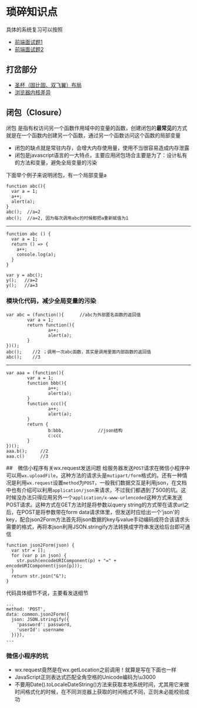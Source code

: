 # 琐碎知识点
具体的系统复习可以按照

- [前端面试题1](https://github.com/hawx1993/Front-end-Interview-questions)
- [前端面试题2](https://github.com/markyun/My-blog/tree/master/Front-end-Developer-Questions)

## 打岔部分
- [圣杯（固比固、双飞翼）布局](http://www.jianshu.com/p/f9bcddb0e8b4)
- [浏览器内核差异](http://www.cnblogs.com/imwtr/p/4481092.html)

## 闭包（Closure）
  闭包 是指有权访问另一个函数作用域中的变量的函数，创建闭包的**最常见**的方式就是在一个函数内创建另一个函数，通过另一个函数访问这个函数的局部变量

- 闭包的缺点就是常驻内存，会增大内存使用量，使用不当很容易造成内存泄露
- 闭包是javascript语言的一大特点，主要应用闭包场合主要是为了：设计私有的方法和变量，避免全局变量的污染

下面举个例子来说明闭包，有一个局部变量a

	function abc(){
	  var a = 1;
	  a++;
	  alert(a);
	}
	abc();  //a=2                     
	abc();  //a=2, 因为每次调用abc的时候都把a重新赋值为1
***
	function abc () {
	  var a = 1;
	  return () => {
	    a++;
	    console.log(a);
	  }
	}
	
	var y = abc();
	y();   //a=2
	y();   //a=3

### 模块化代码，减少全局变量的污染
	var abc = (function(){      //abc为外部匿名函数的返回值
	        var a = 1;
	        return function(){
	                a++;
	                alert(a);
	        }
	})();
	abc();    //2 ；调用一次abc函数，其实是调用里面内部函数的返回值    
	abc();    //3
***
	var aaa = (function(){
	        var a = 1;
	        function bbb(){
	                a++;
	                alert(a);
	        }
	        function ccc(){
	                a++;
	                alert(a);
	        }
	        return {
	                b:bbb,             //json结构
	                c:ccc
	        }
	})();
	aaa.b();     //2
	aaa.c()      //3
##　微信小程序有关wx.request发送问题
给服务器发送`POST`请求在微信小程序中可以用`wx.uploadFile`，这种方法的请求头是`mutipart/form`格式的。还有一种情况是利用`wx.request`设置`method`为`POST`，一般我们数据交互是利用json，在文档中也有介绍可以利用`application/json`来请求，不过我们都遇到了500的坑。这时候没办法只得应用另外一个`application/x-www-urlencoded`这种方式来发送POST请求。这种方式在GET方法时是将参数以query string的方式带在请求url之后，在POST是将参数带在form data请求体里，但发送时应给出一个'json'的key，配合json2Form方法首先将json数据的key与value手动编码成符合该请求头需要的格式，再将本json利用JSON.stringify方法转换成字符串发送给后台即可通信

	function json2Form(json) {
	  var str = [];
	  for (var p in json) {
	    str.push(encodeURIComponent(p) + "=" + encodeURIComponent(json[p]));
	  }
	  return str.join("&");
	}
 
代码具体细节不说，主要看发送细节

	...
	method: 'POST',
    data: common.json2Form({
      json: JSON.stringify({
        'password': password,
        'userId': username
      })}),
	...
### 微信小程序的坑
- wx.request竟然是在wx.getLocation之前调用！就算是写在下面也一样
- JavaScript正则表达式匹配全角空格的Unicode编码为\u3000
- 不要用Date().toLocaleDateString()方法来获取本地系统时间，尤其用它来做时间格式化的时候，在不同浏览器上获取的时间格式不同，正则未必能校验成功

